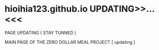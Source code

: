 # hioihia123.github.io UPDATING>>...<<<
PAGE UPDATING ( STAY TUNNED )

MAIN PAGE OF THE ZERO DOLLAR MEAL PROJECT [ updating ]
